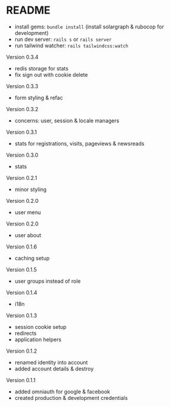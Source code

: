 # README

* install gems: `bundle install` (install solargraph & rubocop for development)
* run dev server: `rails s` or `rails server`
* run tailwind watcher: `rails tailwindcss:watch`

Version 0.3.4
- redis storage for stats
- fix sign out with cookie delete

Version 0.3.3
- form styling & refac

Version 0.3.2
- concerns: user, session & locale managers

Version 0.3.1
- stats for registrations, visits, pageviews & newsreads

Version 0.3.0
- stats

Version 0.2.1
- minor styling

Version 0.2.0
- user menu

Version 0.2.0
- user about

Version 0.1.6
- caching setup

Version 0.1.5
- user groups instead of role

Version 0.1.4
- i18n

Version 0.1.3
- session cookie setup
- redirects
- application helpers

Version 0.1.2
- renamed identity into account
- added account details & destroy

Version 0.1.1
- added omniauth for google & facebook
- created production & development credentials
